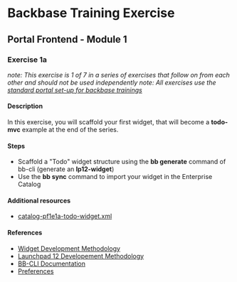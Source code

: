 # Backbase Training Exercise

## Portal Frontend - Module 1

### Exercise 1a

_note: This exercise is 1 of 7 in a series of exercises that follow on from each other and should not be used independently_
_note: All exercises use the [standard portal set-up for backbase trainings](https://my.backbase.com/resources/how-to-guides/getting-your-first-launchpad-based-portal-set-up/)_

#### Description

In this exercise, you will scaffold your first widget, that will become a **todo-mvc** example at the end of the series.

#### Steps

 - Scaffold a "Todo" widget structure using the **bb generate** command of bb-cli (generate an **lp12-widget**)
 - Use the **bb sync** command to import your widget in the Enterprise Catalog

#### Additional resources

 - [catalog-pf1e1a-todo-widget.xml](catalog-pf1e1a-todo-widget.xml)

#### References

 - [Widget Development Methodology](https://github.com/Backbase/methodology-widget-development)
 - [Launchpad 12 Developement Methodology](https://github.com/Backbase/methodology-launchpad-development)
 - [BB-CLI Documentation](https://www.npmjs.com/package/bb-cli)
 - [Preferences](https://my.backbase.com/resources/documentation/portal/5.5.1.1/refc_gnam_preferences.html)
